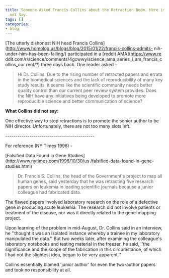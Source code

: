 ```yaml
---
title: Someone Asked Francis Collins about the Retraction Boom. Here is What he Did
  not Say.
tags: []
categories:
- blog
---
```

<!--more-->

[The utterly dishonest NIH head Francis
Collins](http://www.homolog.us/blogs/blog/2015/01/22/francis-collins-admits-
nih-under-him-has-been-failing/) participated in a [reddit AMA](https://www.re
ddit.com/r/science/comments/4gcwwy/science_ama_series_i_am_francis_collins_cur
rent/?) three days back. One reader asked -

> Hi Dr. Collins. Due to the rising number of retracted papers and errata in
the biomedical sciences and the lack of reproducibility of many key study
results, it seems like the scientific community needs better quality control
than our current peer review system provides. Does the NIH have any
initiatives being developed to promote more reproducible science and better
communication of science?

**What Collins did not say:**

One effective way to stop retractions is to promote the senior author to be
NIH director. Unfortunately, there are not too many slots left.

\--------------------------------------------

For reference (NY Times 1996) -

[Falsified Data Found in Gene Studies](http://www.nytimes.com/1996/10/30/us
/falsified-data-found-in-gene-studies.html)

> Dr. Francis S. Collins, the head of the Government's project to map all
human genes, said yesterday that he was retracting five research papers on
leukemia in leading scientific journals because a junior colleague had
fabricated data.

The flawed papers involved laboratory research on the role of a defective gene
in producing acute leukemia. The research did not involve patients or
treatment of the disease, nor was it directly related to the gene-mapping
project.

Upon learning of the problem in mid-August, Dr. Collins said in an interview,
he ''thought it was an isolated instance whereby a trainee in my laboratory
manipulated the data.'' But two weeks later, after examining the colleague's
laboratory notebooks and testing material in the freezer, he said, ''the
significance and the scope of the fabrication in this circumstance, of which I
had not the slightest idea, began to be very apparent.''

Collins essentially blamed 'junior author' for even the two-author papers and
took no responsibility at all.

